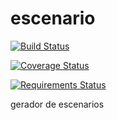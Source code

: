 escenario
=========

[![Build Status](https://travis-ci.org/Lasanha/escenario.png?branch=master)](https://travis-ci.org/Lasanha/escenario)

[![Coverage Status](https://coveralls.io/repos/Lasanha/escenario/badge.png)](https://coveralls.io/r/Lasanha/escenario)

[![Requirements Status](https://requires.io/github/Lasanha/escenario/requirements.png?branch=master)](https://requires.io/github/Lasanha/escenario/requirements/?branch=master)

gerador de escenarios

